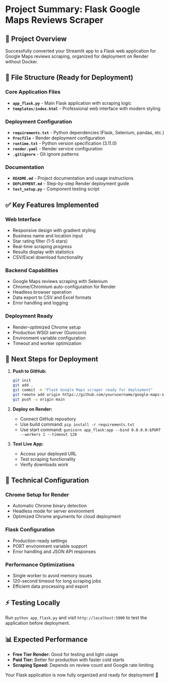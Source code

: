 # Project Summary: Flask Google Maps Reviews Scraper

## 🎯 Project Overview
Successfully converted your Streamlit app to a Flask web application for Google Maps reviews scraping, organized for deployment on Render without Docker.

## 📁 File Structure (Ready for Deployment)

### Core Application Files
- **`app_flask.py`** - Main Flask application with scraping logic
- **`templates/index.html`** - Professional web interface with modern styling

### Deployment Configuration
- **`requirements.txt`** - Python dependencies (Flask, Selenium, pandas, etc.)
- **`Procfile`** - Render deployment configuration
- **`runtime.txt`** - Python version specification (3.11.0)
- **`render.yaml`** - Render service configuration
- **`.gitignore`** - Git ignore patterns

### Documentation
- **`README.md`** - Project documentation and usage instructions
- **`DEPLOYMENT.md`** - Step-by-step Render deployment guide
- **`test_setup.py`** - Component testing script

## ✅ Key Features Implemented

### Web Interface
- Responsive design with gradient styling
- Business name and location input
- Star rating filter (1-5 stars)
- Real-time scraping progress
- Results display with statistics
- CSV/Excel download functionality

### Backend Capabilities  
- Google Maps reviews scraping with Selenium
- Chrome/Chromium auto-configuration for Render
- Headless browser operation
- Data export to CSV and Excel formats
- Error handling and logging

### Deployment Ready
- Render-optimized Chrome setup
- Production WSGI server (Gunicorn)
- Environment variable configuration
- Timeout and worker optimization

## 🚀 Next Steps for Deployment

1. **Push to GitHub:**
   ```bash
   git init
   git add .
   git commit -m "Flask Google Maps scraper ready for deployment"
   git remote add origin https://github.com/yourusername/google-maps-scraper.git
   git push -u origin main
   ```

2. **Deploy on Render:**
   - Connect GitHub repository
   - Use build command: `pip install -r requirements.txt`
   - Use start command: `gunicorn app_flask:app --bind 0.0.0.0:$PORT --workers 1 --timeout 120`

3. **Test Live App:**
   - Access your deployed URL
   - Test scraping functionality
   - Verify downloads work

## 🔧 Technical Configuration

### Chrome Setup for Render
- Automatic Chrome binary detection
- Headless mode for server environment
- Optimized Chrome arguments for cloud deployment

### Flask Configuration
- Production-ready settings
- PORT environment variable support
- Error handling and JSON API responses

### Performance Optimizations
- Single worker to avoid memory issues
- 120-second timeout for long scraping jobs
- Efficient data processing and export

## ⚡ Testing Locally
Run `python app_flask.py` and visit `http://localhost:5000` to test the application before deployment.

## 📊 Expected Performance
- **Free Tier Render:** Good for testing and light usage
- **Paid Tier:** Better for production with faster cold starts
- **Scraping Speed:** Depends on review count and Google rate limiting

Your Flask application is now fully organized and ready for deployment! 🎉
